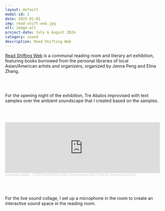 ```yaml
---
layout: default
modal-id: 1
date: 2025-01-01
img: read-shift-web.jpg
alt: image-alt
project-date: July & August 2024
category: sound
description: Read Shifting Web
---
```


[Read Shifting Web](https://bunkerprojects.org/exhibition-2407-read-shifting-web) is a communal reading room and literary art exhibition, featuring books borrowed from the personal libraries of local Asian/American artists and organizers, organized by Jenna Peng and Elina Zhang.

<br/><br/>

For the opening night of the exhibition, Tre Abalos improvised with text samples over the ambient soundscape that I created based on the samples. 

<br/><br/>

<iframe width="100%" height="166" scrolling="no" frameborder="no" allow="autoplay" src="https://w.soundcloud.com/player/?url=https%3A//api.soundcloud.com/tracks/soundcloud%253Atracks%253A1872227523&color=%23ff5500&auto_play=false&hide_related=false&show_comments=true&show_user=true&show_reposts=false&show_teaser=true"></iframe><div style="font-size: 10px; color: #cccccc;line-break: anywhere;word-break: normal;overflow: hidden;white-space: nowrap;text-overflow: ellipsis; font-family: Interstate,Lucida Grande,Lucida Sans Unicode,Lucida Sans,Garuda,Verdana,Tahoma,sans-serif;font-weight: 100;"><a href="https://soundcloud.com/user-912123275" title="t.seguritan.abalos" target="_blank" style="color: #cccccc; text-decoration: none;">t.seguritan.abalos</a> · <a href="https://soundcloud.com/user-912123275/72024-read-shifting-web-improvisation-with-6-texts-by-iris-kang-and-tre" title="7.2024 Read-Shifting Web: Improvisation with 6 Texts by iriseoyoung and trē" target="_blank" style="color: #cccccc; text-decoration: none;">7.2024 Read-Shifting Web: Improvisation with 6 Texts by iriseoyoung and trē</a></div>

<br/><br/>

For the live sound collage, I set up a microphone in the room to create an interactive sound space in the reading room.



